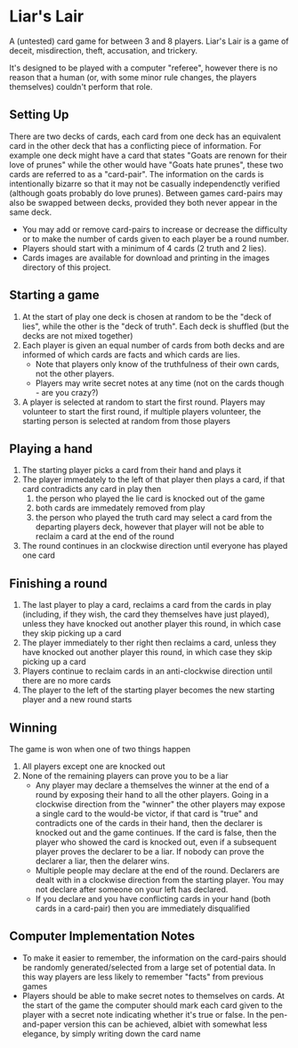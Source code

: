 Liar's Lair
======

A (untested) card game for between 3 and 8 players. Liar's Lair is a game of deceit, misdirection, theft, accusation, and trickery.  

It's designed to be played with a computer "referee", however there is no reason that a human (or, with some minor rule changes, the players themselves) couldn't perform that role.

## Setting Up

There are two decks of cards, each card from one deck has an equivalent card in the other deck that has a conflicting piece of information. For example one deck might have a card that states "Goats are renown for their love of prunes" while the other would have "Goats hate prunes", these two cards are referred to as a "card-pair". The information on the cards is intentionally bizarre so that it may not be casually independenctly verified (although goats probably do love prunes). Between games card-pairs may also be swapped between decks, provided they both never appear in the same deck.

* You may add or remove card-pairs to increase or decrease the difficulty or to make the number of cards given to each player be a round number. 
* Players should start with a minimum of 4 cards (2 truth and 2 lies).
* Cards images are available for download and printing in the images directory of this project. 


## Starting a game

1. At the start of play one deck is chosen at random to be the "deck of lies", while the other is the "deck of truth". Each deck is shuffled (but the decks are not mixed together)
2. Each player is given an equal number of cards from both decks and are informed of which cards are facts and which cards are lies. 
	* Note that players only know of the truthfulness of their own cards, not the other players. 
	* Players may write secret notes at any time (not on the cards though - are you crazy?)
3. A player is selected at random to start the first round. Players may volunteer to start the first round, if multiple players volunteer, the starting person is selected at random from those players

## Playing a hand

1. The starting player picks a card from their hand and plays it
2. The player immedately to the left of that player then plays a card, if that card contradicts any card in play then 
	1. the person who played the lie card is knocked out of the game 
	2. both cards are immedately removed from play
	3. the person who played the truth card may select a card from the departing players deck, however that player will not be able to reclaim a card at the end of the round
3. The round continues in an clockwise direction until everyone has played one card

## Finishing a round

1. The last player to play a card, reclaims a card from the cards in play (including, if they wish, the card they themselves have just played), unless they have knocked out another player this round, in which case they skip picking up a card
2. The player immediately to ther right then reclaims a card, unless they have knocked out another player this round, in which case they skip picking up a card
3. Players continue to reclaim cards in an anti-clockwise direction  until there are no more cards
4. The player to the left of the starting player becomes the new starting player and a new round starts

## Winning

The game is won when one of two things happen

1. All players except one are knocked out
2. None of the remaining players can prove you to be a liar
	* Any player may declare a themselves the winner at the end of a round by exposing their hand to all the other players. Going in a clockwise direction from the "winner" the other players may expose a single card to the would-be victor, if that card is "true" and contradicts one of the cards in their hand, then the declarer is knocked out and the game continues. If the card is false, then the player who showed the card is knocked out, even if a subsequent player proves the declarer to be a liar. If nobody can prove the declarer a liar, then the delarer wins. 
 	* Multiple people may declare at the end of the round. Declarers are dealt with in a clockwise direction from the starting player. You may not declare after someone on your left has declared.
	* If you declare and you have conflicting cards in your hand (both cards in a card-pair) then you are immediately disqualified

## Computer Implementation Notes

* To make it easier to remember, the information on the card-pairs should be randomly generated/selected from a large set of potential data. In this way players are less likely to remember "facts" from previous games
* Players should be able to make secret notes to themselves on cards. At the start of the game the computer should mark each card given to the player with a secret note indicating whether it's true or false. In the pen-and-paper version this can be achieved, albiet with somewhat less elegance, by simply writing down the card name
